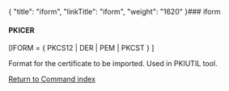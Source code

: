 {
    "title": "iform",
    "linkTitle": "iform",
    "weight": "1620"
}### <span id="iform"></span>iform

#### PKICER

\[IFORM = { PKCS12 | DER | PEM | PKCST } \]

Format for the certificate to be imported. Used in PKIUTIL tool.

[Return to Command index](../)
